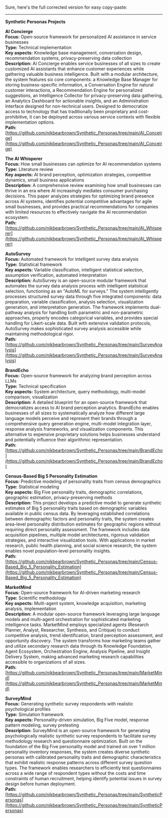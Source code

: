 Sure, here's the full corrected version for easy copy-paste:

---

**Synthetic Personas Projects**

**AI Concierge**  
**Focus:** Open-source framework for personalized AI assistance in service businesses  
**Type:** Technical implementation  
**Key aspects:** Knowledge base management, conversation design, recommendation systems, privacy-preserving data collection  
**Description:** AI Concierge enables service businesses of all sizes to create customized AI assistants that enhance customer experiences while gathering valuable business intelligence. Built with a modular architecture, the system features six core components: a Knowledge Base Manager for storing business-specific information, a Conversation Engine for natural customer interactions, a Recommendation Engine for personalized suggestions, an Intelligence Collector for privacy-preserving data gathering, an Analytics Dashboard for actionable insights, and an Administration Interface designed for non-technical users. Designed to democratize access to technology that has traditionally been proprietary and cost-prohibitive, it can be deployed across various service contexts with flexible implementation options.  
**Path:** [https://github.com/nikbearbrown/Synthetic_Personas/tree/main/AI_Conceirge](https://github.com/nikbearbrown/Synthetic_Personas/tree/main/AI_Conceirge)   

**The AI Whisperer**  
**Focus:** How small businesses can optimize for AI recommendation systems  
**Type:** Literature review  
**Key aspects:** AI brand perception, optimization strategies, competitive dynamics, small business applications  
**Description:** A comprehensive review examining how small businesses can thrive in an era where AI increasingly mediates consumer purchasing decisions. This paper analyzes strategies for optimizing brand presence across AI systems, identifies potential competitive advantages for agile small businesses, and provides practical recommendations for companies with limited resources to effectively navigate the AI recommendation ecosystem.  
**Path:** [https://github.com/nikbearbrown/Synthetic_Personas/tree/main/AI_Whisperer](https://github.com/nikbearbrown/Synthetic_Personas/tree/main/AI_Whisperer)    

**AutoSurvey**  
**Focus:** Automated framework for intelligent survey data analysis  
**Type:** Statistical framework  
**Key aspects:** Variable classification, intelligent statistical selection, assumption verification, automated interpretation  
**Description:** AutoSurvey is an open-source modular framework that automates the survey data analysis process with intelligent statistical selection, functioning as an "AutoML for surveys." The system intelligently processes structured survey data through five integrated components: data preparation, variable classification, analysis selection, visualization generation, and interpretation generation. The framework implements dual-pathway analysis for handling both parametric and non-parametric approaches, properly encodes categorical variables, and provides special handling for Likert-scale data. Built with extensive validation protocols, AutoSurvey makes sophisticated survey analysis accessible while maintaining methodological rigor.  
**Path:** [https://github.com/nikbearbrown/Synthetic_Personas/tree/main/SurveyAnalysis](https://github.com/nikbearbrown/Synthetic_Personas/tree/main/SurveyAnalysis)   

**BrandEcho**  
**Focus:** Open-source framework for analyzing brand perception across LLMs  
**Type:** Technical specification  
**Key aspects:** System architecture, query methodology, multi-model comparison, visualization  
**Description:** A detailed blueprint for an open-source framework that democratizes access to AI brand perception analytics. BrandEcho enables businesses of all sizes to systematically analyze how different large language models perceive and represent their brands through a comprehensive query generation engine, multi-model integration layer, response analysis frameworks, and visualization components. This alternative to expensive proprietary solutions helps businesses understand and potentially influence their algorithmic representation.  
**Path:** [https://github.com/nikbearbrown/Synthetic_Personas/tree/main/BrandEcho](https://github.com/nikbearbrown/Synthetic_Personas/tree/main/BrandEcho)   

**Census-Based Big 5 Personality Estimation**  
**Focus:** Predictive modeling of personality traits from census demographics  
**Type:** Statistical modeling  
**Key aspects:** Big Five personality traits, demographic correlations, geographic estimation, privacy-preserving methods  
**Description:** This project develops a predictive model to generate synthetic estimates of Big 5 personality traits based on demographic variables available in public census data. By leveraging established correlations between demographic factors and personality traits, the system creates area-level personality distribution estimates for geographic regions without requiring direct personality assessment. The framework includes data acquisition pipelines, multiple model architectures, rigorous validation strategies, and interactive visualization tools. With applications in market research, public health planning, and social science research, the system enables novel population-level personality insights.  
**Path:** [https://github.com/nikbearbrown/Synthetic_Personas/tree/main/Census-Based_Big_5_Personality_Estimation](https://github.com/nikbearbrown/Synthetic_Personas/tree/main/Census-Based_Big_5_Personality_Estimation)   

**MarketMind**  
**Focus:** Open-source framework for AI-driven marketing research  
**Type:** Scientific methodology  
**Key aspects:** Multi-agent system, knowledge acquisition, marketing analysis, implementation  
**Description:** A modular open-source framework leveraging large language models and multi-agent orchestration for sophisticated marketing intelligence tasks. MarketMind employs specialized agents (Research Planner, Analyst, Researcher, Synthesis, and Critique) to conduct competitive analysis, trend identification, brand perception assessment, and opportunity discovery. The system transforms how marketing teams gather and utilize secondary research data through its Knowledge Foundation, Agent Ecosystem, Orchestration Engine, Analysis Pipeline, and Insight Delivery System, making advanced marketing research capabilities accessible to organizations of all sizes.  
**Path:** [https://github.com/nikbearbrown/Synthetic_Personas/tree/main/MarketMind](https://github.com/nikbearbrown/Synthetic_Personas/tree/main/MarketMind)   

**SurveyMind**  
**Focus:** Generating synthetic survey respondents with realistic psychological profiles  
**Type:** Simulation framework  
**Key aspects:** Personality-driven simulation, Big Five model, response pattern modeling, survey pretesting  
**Description:** SurveyMind is an open-source framework for generating psychologically realistic synthetic survey respondents to facilitate survey methodology research and questionnaire optimization. Built on the foundation of the Big Five personality model and trained on over 1 million personality inventory responses, the system creates diverse synthetic personas with calibrated personality traits and demographic characteristics that exhibit realistic response patterns across different survey question types. The framework enables researchers to efficiently test questionnaires across a wide range of respondent types without the costs and time constraints of human recruitment, helping identify potential issues in survey design before human deployment.  
**Path:** [https://github.com/nikbearbrown/Synthetic_Personas/tree/main/SyntheticPersonas](https://github.com/nikbearbrown/Synthetic_Personas/tree/main/SyntheticPersonas)   

